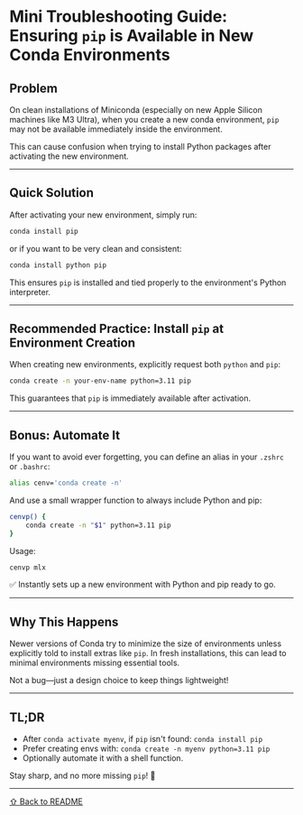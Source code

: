 # Mini Troubleshooting Guide: Ensuring `pip` is Available in New Conda Environments

## Problem

On clean installations of Miniconda (especially on new Apple Silicon machines like M3 Ultra), when you create a new conda environment, `pip` may not be available immediately inside the environment.

This can cause confusion when trying to install Python packages after activating the new environment.

---

## Quick Solution

After activating your new environment, simply run:

```bash
conda install pip
```

or if you want to be very clean and consistent:

```bash
conda install python pip
```

This ensures `pip` is installed and tied properly to the environment's Python interpreter.

---

## Recommended Practice: Install `pip` at Environment Creation

When creating new environments, explicitly request both `python` and `pip`:

```bash
conda create -n your-env-name python=3.11 pip
```

This guarantees that `pip` is immediately available after activation.

---

## Bonus: Automate It

If you want to avoid ever forgetting, you can define an alias in your `.zshrc` or `.bashrc`:

```bash
alias cenv='conda create -n'
```

And use a small wrapper function to always include Python and pip:

```bash
cenvp() {
    conda create -n "$1" python=3.11 pip
}
```

Usage:

```bash
cenvp mlx
```

✅ Instantly sets up a new environment with Python and pip ready to go.

---

## Why This Happens

Newer versions of Conda try to minimize the size of environments unless explicitly told to install extras like `pip`. In fresh installations, this can lead to minimal environments missing essential tools.

Not a bug—just a design choice to keep things lightweight!

---

## TL;DR

- After `conda activate myenv`, if `pip` isn't found: `conda install pip`
- Prefer creating envs with: `conda create -n myenv python=3.11 pip`
- Optionally automate it with a shell function.

Stay sharp, and no more missing `pip`! 🚀

---

[⇧ Back&nbsp;to&nbsp;README](../../README.md)